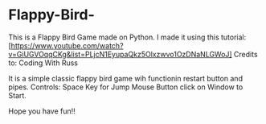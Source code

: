 # Flappy-Bird-
This is a Flappy Bird Game made on Python.
I made it using this tutorial: [https://www.youtube.com/watch?v=GiUGVOqqCKg&list=PLjcN1EyupaQkz5Olxzwvo1OzDNaNLGWoJ]
Credits to: Coding With Russ

It is a simple classic flappy bird game wih functionin restart button and pipes.
Controls:
Space Key for Jump
Mouse Button click on Window to Start.

Hope you have fun!!
